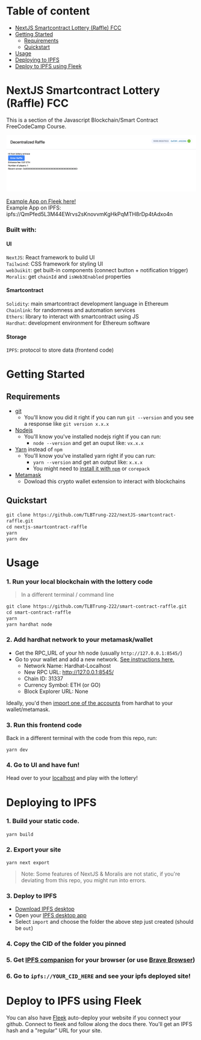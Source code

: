# Table of content

-   [NextJS Smartcontract Lottery (Raffle) FCC](#nextjs-smartcontract-lottery-raffle-fcc)
-   [Getting Started](#getting-started)
    -   [Requirements](#requirements)
    -   [Quickstart](#quickstart)
-   [Usage](#usage)
-   [Deploying to IPFS](#deploying-to-ipfs)
-   [Deploy to IPFS using Fleek](#deploy-to-ipfs-using-fleek)

# NextJS Smartcontract Lottery (Raffle) FCC

This is a section of the Javascript Blockchain/Smart Contract FreeCodeCamp Course.

![App](img/readme-app.png)

[Example App on Fleek here!](https://black-waterfall-4509.on.fleek.co/)  
Example App on IPFS: ipfs://QmPfed5L3M44EWrvs2sKnovvmKgHkPqMTH8rDp4tAdxo4n

### Built with:

#### UI

`NextJS`: React framework to build UI  
`Tailwind`: CSS framework for styling UI  
`web3uikit`: get built-in components (connect button + notification trigger)  
`Moralis`: get `chainId` and `isWeb3Enabled` properties

#### Smartcontract

`Solidity`: main smartcontract development language in Ethereum  
`Chainlink`: for randomness and automation services  
`Ethers`: library to interact with smartcontract using JS  
`Hardhat`: development environment for Ethereum software

#### Storage

`IPFS`: protocol to store data (frontend code)

# Getting Started

## Requirements

-   [git](https://git-scm.com/book/en/v2/Getting-Started-Installing-Git)
    -   You'll know you did it right if you can run `git --version` and you see a response like `git version x.x.x`
-   [Nodejs](https://nodejs.org/en/)
    -   You'll know you've installed nodejs right if you can run:
        -   `node --version` and get an ouput like: `vx.x.x`
-   [Yarn](https://yarnpkg.com/getting-started/install) instead of `npm`
    -   You'll know you've installed yarn right if you can run:
        -   `yarn --version` and get an output like: `x.x.x`
        -   You might need to [install it with `npm`](https://classic.yarnpkg.com/lang/en/docs/install/) or `corepack`
-   [Metamask](https://metamask.io/)
    -   Dowload this crypto wallet extension to interact with blockchains

## Quickstart

```
git clone https://github.com/TLBTrung-222/nextJS-smartcontract-raffle.git
cd nextjs-smartcontract-raffle
yarn
yarn dev
```

# Usage

### 1. Run your local blockchain with the lottery code

> In a different terminal / command line

```
git clone https://github.com/TLBTrung-222/smart-contract-raffle.git
cd smart-contract-raffle
yarn
yarn hardhat node
```

### 2. Add hardhat network to your metamask/wallet

-   Get the RPC_URL of your hh node (usually `http://127.0.0.1:8545/`)
-   Go to your wallet and add a new network. [See instructions here.](https://metamask.zendesk.com/hc/en-us/articles/360043227612-How-to-add-a-custom-network-RPC)
    -   Network Name: Hardhat-Localhost
    -   New RPC URL: http://127.0.0.1:8545/
    -   Chain ID: 31337
    -   Currency Symbol: ETH (or GO)
    -   Block Explorer URL: None

Ideally, you'd then [import one of the accounts](https://metamask.zendesk.com/hc/en-us/articles/360015489331-How-to-import-an-Account) from hardhat to your wallet/metamask.

### 3. Run this frontend code

Back in a different terminal with the code from this repo, run:

```
yarn dev
```

### 4. Go to UI and have fun!

Head over to your [localhost](http://localhost:3000) and play with the lottery!

# Deploying to IPFS

### 1. Build your static code.

```
yarn build
```

### 2. Export your site

```
yarn next export
```

> Note: Some features of NextJS & Moralis are not static, if you're deviating from this repo, you might run into errors.

### 3. Deploy to IPFS

-   [Download IPFS desktop](https://ipfs.io/#install)
-   Open your [IPFS desktop app](https://ipfs.io/)
-   Select `import` and choose the folder the above step just created (should be `out`)

### 4. Copy the CID of the folder you pinned

### 5. Get [IPFS companion](https://chrome.google.com/webstore/detail/ipfs-companion/nibjojkomfdiaoajekhjakgkdhaomnch?hl=en) for your browser (or use [Brave Browser](https://brave.com/))

### 6. Go to `ipfs://YOUR_CID_HERE` and see your ipfs deployed site!

# Deploy to IPFS using Fleek

You can also have [Fleek](https://fleek.co/) auto-deploy your website if you connect your github. Connect to fleek and follow along the docs there. You'll get an IPFS hash and a "regular" URL for your site.
